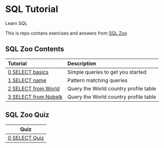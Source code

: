 <!-- PROJECT LOGO -->
<br />
<div align="left">
<h1 align="left">SQL Tutorial</h1>
</div>


<!-- ABOUT PROJECT -->
Learn SQL

This is repo contans exercises and answers from [SQL Zoo](https://sqlzoo.net/wiki/SQL_Tutorial) 


## SQL Zoo Contents
| Tutorial | Description |
| :--- | :--- |
| [0 SELECT basics](https://github.com/ojudz08/sqlzoo-answers/tree/main/SQL%20Tutorials/0-SELECT%20basics) | Simple queries to get you started |
| [1 SELECT name](https://github.com/ojudz08/sqlzoo-answers/tree/main/SQL%20Tutorials/1-SELECT%20name) | Pattern matching queries |
| [2 SELECT from World](https://github.com/ojudz08/sqlzoo-answers/tree/main/SQL%20Tutorials/2-SELECT%20from%20World) | Query the World country profile table |
| [3 SELECT from Nobelk](https://github.com/ojudz08/sqlzoo-answers/tree/main/SQL%20Tutorials/3-SELECT%20from%20Nobel) | Query the World country profile table |


## SQL Zoo Quiz
| Quiz |
| :---: |
| [0 SELECT Quiz](https://github.com/ojudz08/sqlzoo-answers/tree/main/SQL%20Quizes/0-SELECT%20Quiz) |

